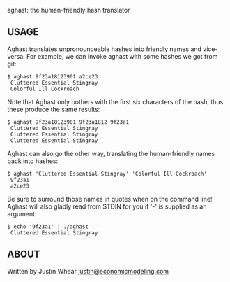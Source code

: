 aghast: the human-friendly hash translator
 
USAGE
-----
   Aghast translates unpronounceable hashes into friendly names and vice-versa.
For example, we can invoke aghast with some hashes we got from git:

    $ aghast 9f23a18123901 a2ce23
     Cluttered Essential Stingray
     Colorful Ill Cockroach

   Note that Aghast only bothers with the first six characters of the hash, thus
these produce the same results:

    $ aghast 9f23a18123901 9f23a1812 9f23a1
     Cluttered Essential Stingray
     Cluttered Essential Stingray
     Cluttered Essential Stingray

   Aghast can also go the other way, translating the human-friendly names back into
hashes:

    $ aghast 'Cluttered Essential Stingray' 'Colorful Ill Cockroach'
     9f23a1
     a2ce23 

   Be sure to surround those names in quotes when on the command line!  Aghast will
also gladly read from STDIN for you if '-' is supplied as an argument:

    $ echo '9f23a1' | ./aghast -
     Cluttered Essential Stingray

ABOUT
-----
   Written by Justin Whear <justin@economicmodeling.com>
